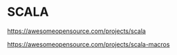 # SCALA

https://awesomeopensource.com/projects/scala

https://awesomeopensource.com/projects/scala-macros
